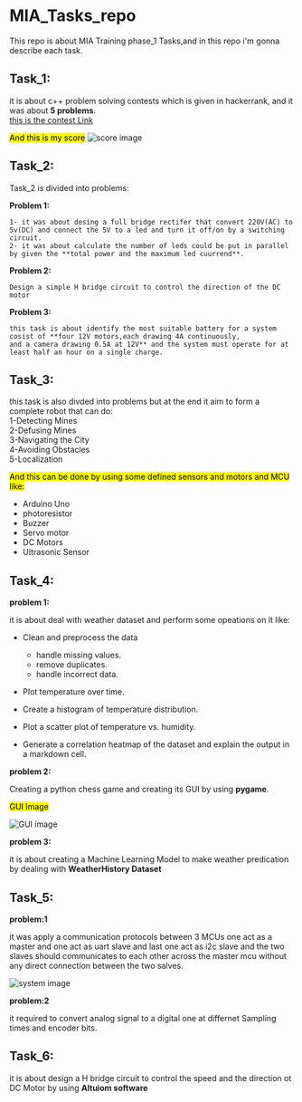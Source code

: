 # MIA_Tasks_repo

This repo is about MIA Training phase_1 Tasks,and in this repo i'm gonna describe each task.

## Task_1:

it is about c++ problem solving contests which is given in hackerrank, and it was about **5 problems**.  
[this is the contest Link](https://www.hackerrank.com/mia-robotics-task1)

<mark>And this is my score</mark>
![score image](https://github.com/user-attachments/assets/605795d4-a66f-4f38-a631-97faae5b9c1b)

## Task_2:

Task_2 is divided into problems:  

**Problem 1:**  

    1- it was about desing a full bridge rectifer that convert 220V(AC) to 5v(DC) and connect the 5V to a led and turn it off/on by a switching circuit.  
    2- it was about calculate the number of leds could be put in parallel by given the **total power and the maximum led cuurrend**.  
    
**Problem 2:**  

    Design a simple H bridge circuit to control the direction of the DC motor  

**Problem 3:**   

    this task is about identify the most suitable battery for a system cosist of **four 12V motors,each drawing 4A continuously,
    and a camera drawing 0.5A at 12V** and the system must operate for at least half an hour on a single charge.

## Task_3:

this task is also divded into problems but at the end it aim to form a complete robot that can do:  
1-Detecting Mines  
2-Defusing Mines  
3-Navigating the City  
4-Avoiding Obstacles  
5-Localization  

<mark>And this can be done by using some defined sensors and motors and MCU like:</mark>  

+ Arduino Uno
+ photoresistor
+ Buzzer
+ Servo motor
+ DC Motors
+ Ultrasonic Sensor

## Task_4:

**problem 1:**

it is about deal with weather dataset and perform some opeations on it like:  
+ Clean and preprocess the data
    + handle missing values.
    + remove duplicates.
    + handle incorrect data.


+  Plot temperature over time.
+  Create a histogram of temperature distribution.
+  Plot a scatter plot of temperature vs. humidity.
+  Generate a correlation heatmap of the dataset and explain the output in a markdown cell.

**problem 2:**

Creating a python chess game and creating its GUI by using **pygame**.

<mark>GUI Image</mark>

![GUI image](https://github.com/user-attachments/assets/496c075b-4ede-426a-ae3d-92fb23794122)


**problem 3:**

it is about creating a Machine Learning Model to make weather predication  by dealing with  **WeatherHistory Dataset**

## Task_5:

**problem:1**

it was apply a communication protocols between 3 MCUs one act as a master and one act as uart slave and last one act as i2c slave  and the two slaves
should communicates to each other across the master mcu without any direct connection between the two salves.

![system image](https://github.com/user-attachments/assets/4c65adbc-ccf6-4e76-b234-b28a6068806b)

**problem:2**

it required to convert analog signal to a digital one at differnet Sampling times and encoder bits.

## Task_6:

it is about design a H bridge circuit to control the speed and the direction ot DC Motor by using **Altuiom software**







